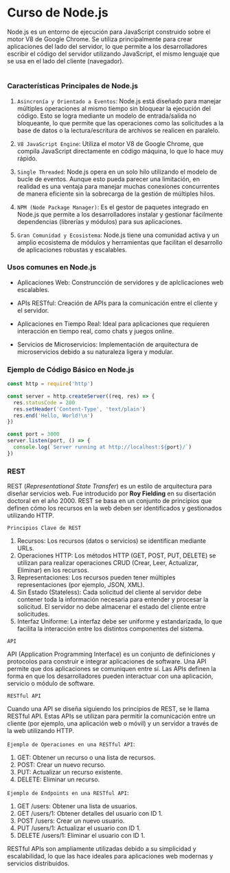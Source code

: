 # Curso de Node.js

Node.js es un entorno de ejecución para JavaScript construido sobre el motor V8 de Google Chrome. Se utiliza principalmente para crear aplicaciones del lado del servidor, lo que permite a los desarrolladores escribir el código del servidor utilizando JavaScript, el mismo lenguaje que se usa en el lado del cliente (navegador).

#

### Características Principales de Node.js

1. `Asincronía y Orientado a Eventos`: Node.js está diseñado para manejar múltiples operaciones al mismo tiempo sin bloquear la ejecución del código. Esto se logra mediante un modelo de entrada/salida no bloqueante, lo que permite que las operaciones como las solicitudes a la base de datos o la lectura/escritura de archivos se realicen en paralelo.

2. `V8 JavaScript Engine`: Utiliza el motor V8 de Google Chrome, que compila JavaScript directamente en código máquina, lo que lo hace muy rápido.

3. `Single Threaded`: Node.js opera en un solo hilo utilizando el modelo de bucle de eventos. Aunque esto pueda parecer una limitación, en realidad es una ventaja para manejar muchas conexiones concurrentes de manera eficiente sin la sobrecarga de la gestión de múltiples hilos.

4. `NPM (Node Package Manager)`: Es el gestor de paquetes integrado en Node.js que permite a los desarrolladores instalar y gestionar fácilmente dependencias (librerías y módulos) para sus aplicaciones.

5. `Gran Comunidad y Ecosistema`: Node.js tiene una comunidad activa y un amplio ecosistema de módulos y herramientas que facilitan el desarrollo de aplicaciones robustas y escalables.

### Usos comunes en Node.js

- Aplicaciones Web: Construncción de servidores y de aplclicaciones web escalables.

- APIs RESTful: Creación de APIs para la comunicación entre el cliente y el servidor.

- Aplicaciones en Tiempo Real: Ideal para aplicaciones que requieren interacción en tiempo real, como chats y juegos online.

- Servicios de Microservicios: Implementación de arquitectura de microservicios debido a su naturaleza ligera y modular.

### Ejemplo de Código Básico en Node.js

```javascript
const http = require('http')

const server = http.createServer((req, res) => {
  res.statusCode = 200
  res.setHeader('Content-Type', 'text/plain')
  res.end('Hello, World!\n')
})

const port = 3000
server.listen(port, () => {
  console.log(`Server running at http://localhost:${port}/`)
})
```

### REST

REST (_Representational State Transfer_) es un estilo de arquitectura para diseñar servicios web. Fue introducido por **Roy Fielding** en su disertación doctoral en el año 2000. REST se basa en un conjunto de principios que definen cómo los recursos en la web deben ser identificados y gestionados utilizando HTTP.

`Principios Clave de REST`

1. Recursos: Los recursos (datos o servicios) se identifican mediante URLs.
2. Operaciones HTTP: Los métodos HTTP (GET, POST, PUT, DELETE) se utilizan para realizar operaciones CRUD (Crear, Leer, Actualizar, Eliminar) en los recursos.
3. Representaciones: Los recursos pueden tener múltiples representaciones (por ejemplo, JSON, XML).
4. Sin Estado (Stateless): Cada solicitud del cliente al servidor debe contener toda la información necesaria para entender y procesar la solicitud. El servidor no debe almacenar el estado del cliente entre solicitudes.
5. Interfaz Uniforme: La interfaz debe ser uniforme y estandarizada, lo que facilita la interacción entre los distintos componentes del sistema.

`API`

API (Application Programming Interface) es un conjunto de definiciones y protocolos para construir e integrar aplicaciones de software. Una API permite que dos aplicaciones se comuniquen entre sí. Las APIs definen la forma en que los desarrolladores pueden interactuar con una aplicación, servicio o módulo de software.

`RESTful API`

Cuando una API se diseña siguiendo los principios de REST, se le llama RESTful API. Estas APIs se utilizan para permitir la comunicación entre un cliente (por ejemplo, una aplicación web o móvil) y un servidor a través de la web utilizando HTTP.

`Ejemplo de Operaciones en una RESTful API`:

1. GET: Obtener un recurso o una lista de recursos.
2. POST: Crear un nuevo recurso.
3. PUT: Actualizar un recurso existente.
4. DELETE: Eliminar un recurso.

`Ejemplo de Endpoints en una RESTful API`:

1. GET /users: Obtener una lista de usuarios.
2. GET /users/1: Obtener detalles del usuario con ID 1.
3. POST /users: Crear un nuevo usuario.
4. PUT /users/1: Actualizar el usuario con ID 1.
5. DELETE /users/1: Eliminar el usuario con ID 1.

RESTful APIs son ampliamente utilizadas debido a su simplicidad y escalabilidad, lo que las hace ideales para aplicaciones web modernas y servicios distribuidos.
